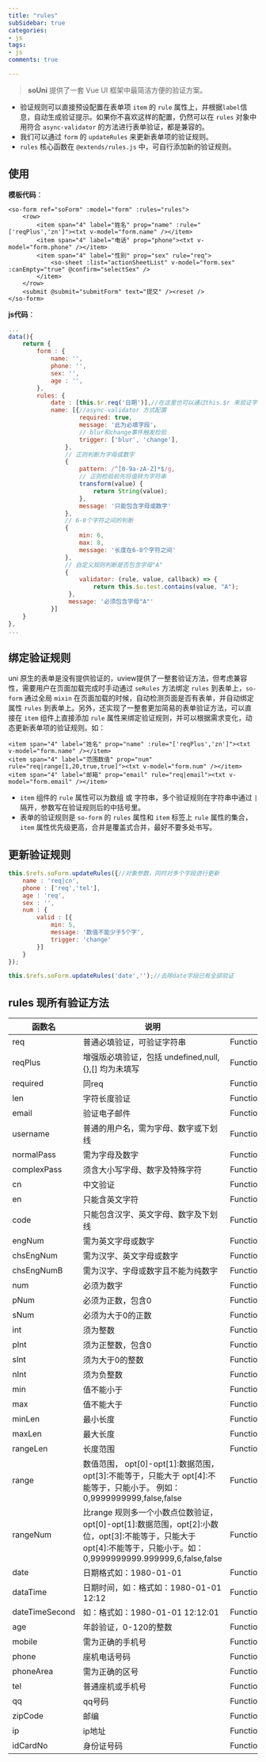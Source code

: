 ```yaml
---
title: "rules"
subSidebar: true
categories:
- js
tags:
- js
comments: true

---
```


>**soUni** 提供了一套 Vue UI 框架中最简洁方便的验证方案。

- 验证规则可以直接预设配置在表单项 `item` 的 `rule` 属性上，并根据`label`信息，自动生成验证提示。如果你不喜欢这样的配置，仍然可以在 `rules` 对象中 用符合 `async-validator` 的方法进行表单验证，都是兼容的。
- 我们可以通过 `form` 的 `updateRules` 来更新表单项的验证规则。
- `rules` 核心函数在 `@extends/rules.js` 中，可自行添加新的验证规则。

## 使用

**模板代码**：

```vue
<so-form ref="soForm" :model="form" :rules="rules">
    <row>				
        <item span="4" label="姓名" prop="name" :rule="['reqPlus','zn']"><txt v-model="form.name" /></item>
        <item span="4" label="电话" prop="phone"><txt v-model="form.phone" /></item>
        <item span="4" label="性别" prop="sex" rule="req">
            <so-sheet :list="actionSheetList" v-model="form.sex" :canEmpty="true" @confirm="selectSex" />
        </item>
    </row>
    <submit @submit="submitForm" text="提交" /><reset />
</so-form>
```

**js代码**：

```javascript
...
data(){
    return {
        form : {
            name: '',
            phone: '',
            sex: '',
            age : '',
        },
        rules: {
			date : [this.$r.req('日期')],//在这里也可以通过this.$r 来验证字段
            name: [{//async-validator 方式配置
                    required: true,
                    message: '此为必填字段'，
                    // blur和change事件触发检验
                    trigger: ['blur', 'change'],
                },
                // 正则判断为字母或数字
                {
                    pattern: /^[0-9a-zA-Z]*$/g,
                    // 正则检验前先将值转为字符串
                    transform(value) {
                        return String(value);
                    },
                    message: '只能包含字母或数字'
                },
                // 6-8个字符之间的判断
                {
                    min: 6,
                    max: 8,
                    message: '长度在6-8个字符之间'
                },
                // 自定义规则判断是否包含字母"A"
                {
                    validator: (rule, value, callback) => {
                        return this.$u.test.contains(value, "A");
                 },
                 message: '必须包含字母"A"'
            }]
    }
},
...
```

##  绑定验证规则

uni 原生的表单是没有提供验证的，uview提供了一整套验证方法，但考虑兼容性，需要用户在页面加载完成时手动通过 `seRules`  方法绑定  `rules`  到表单上，`so-form` 通过全局 `mixin` 在页面加载的时候，自动检测页面是否有表单，并自动绑定 属性 `rules` 到表单上。另外，还实现了一整套更加简易的表单验证方法，可以直接在 `item` 组件上直接添加 `rule` 属性来绑定验证规则，并可以根据需求变化，动态更新表单项的验证规则。如：

```vue
<item span="4" label="姓名" prop="name" :rule="['reqPlus','zn']"><txt v-model="form.name" /></item>
<item span="4" label="范围数值" prop="num" rule="req|range[1,20,true,true]"><txt v-model="form.num" /></item>
<item span="4" label="邮箱" prop="email" rule="req|email"><txt v-model="form.email" /></item>
```

- `item` 组件的 `rule` 属性可以为数组 或 字符串，多个验证规则在字符串中通过 `|` 隔开，参数写在验证规则后的中括号里。
- 表单的验证规则是 `so-form` 的 `rules` 属性和 `item` 标签上 `rule` 属性的集合，`item` 属性优先级更高，合并是覆盖式合并，最好不要多处书写。

## 更新验证规则

```javascript
this.$refs.soForm.updateRules({//对象参数，同时对多个字段进行更新
    name : 'req|cn',
    phone : ['req','tel'],
    age : 'req',
    sex : '',
    num : {
        valid : [{
            min: 5, 
            message: '数值不能少于5个字', 
            trigger: 'change'
        }]
    }
});

this.$refs.soForm.updateRules('date','');//去除date字段已有全部验证
```



## rules 现所有验证方法

| 函数名         | 说明                                                         | 参数                                |
| -------------- | ------------------------------------------------------------ | ----------------------------------- |
| req            | 普通必填验证，可验证字符串                                   | Function(val)                       |
| reqPlus        | 增强版必填验证，包括 undefined,null,{},[] 均为未填写         | Function(val)                       |
| required       | 同req                                                        | Function(val)                       |
| len            | 字符长度验证                                                 | Function(val,min,max)               |
| email          | 验证电子邮件                                                 | Function(val)                       |
| username       | 普通的用户名，需为字母、数字或下划线                         | Function(val)                       |
| normalPass     | 需为字母及数字                                               | Function(val)                       |
| complexPass    | 须含大小写字母、数字及特殊字符                               | Function(val)                       |
| cn             | 中文验证                                                     | Function(val)                       |
| en             | 只能含英文字符                                               | Function(val)                       |
| code           | 只能包含汉字、英文字母、数字及下划线                         | Function(val)                       |
| engNum         | 需为英文字母或数字                                           | Function(val)                       |
| chsEngNum      | 需为汉字、英文字母或数字                                     | Function(val)                       |
| chsEngNumB     | 需为汉字、字母或数字且不能为纯数字                           | Function(val)                       |
| num            | 必须为数字                                                   | Function(val)                       |
| pNum           | 必须为正数，包含0                                            | Function(val)                       |
| sNum           | 必须为大于0的正数                                            | Function(val)                       |
| int            | 须为整数                                                     | Function(val)                       |
| pInt           | 须为正整数，包含0                                            | Function(val)                       |
| sInt           | 须为大于0的整数                                              | Function(val)                       |
| nInt           | 须为负整数                                                   | Function(val)                       |
| min            | 值不能小于                                                   | Function(val,minNum)                |
| max            | 值不能大于                                                   | Function(val,maxNum)                |
| minLen         | 最小长度                                                     | Function(val,minLen)                |
| maxLen         | 最大长度                                                     | Function(val,maxLen)                |
| rangeLen       | 长度范围                                                     | Function(val,minLen,maxLen)         |
| range          | 数值范围， opt[0]-opt[1]:数据范围，opt[3]:不能等于，只能大于 opt[4]:不能等于，只能小于。 例如：0,9999999999,false,false | Function(val,min,max,minp,maxp)     |
| rangeNum       | 比range 规则多一个小数点位数验证， opt[0]-opt[1]:数据范围，opt[2]:小数位，opt[3]:不能等于，只能大于 opt[4]:不能等于，只能小于。如：0,9999999999.999999,6,false,false | Function(val,min,max,pos,minp,maxp) |
| date           | 日期格式如：1980-01-01                                       | Function(val)                       |
| dataTime       | 日期时间，如：格式如：1980-01-01 12:12                       | Function(val)                       |
| dateTimeSecond | 如：格式如：1980-01-01 12:12:01                              | Function(val)                       |
| age            | 年龄验证，0-120的整数                                        | Function(val)                       |
| mobile         | 需为正确的手机号                                             | Function(val)                       |
| phone          | 座机电话号码                                                 | Function(val)                       |
| phoneArea      | 需为正确的区号                                               | Function(val)                       |
| tel            | 普通座机或手机号                                             | Function(val)                       |
| qq             | qq号码                                                       | Function(val)                       |
| zipCode        | 邮编                                                         | Function(val)                       |
| ip             | ip地址                                                       | Function(val)                       |
| idCardNo       | 身份证号码                                                   | Function(val)                       |

